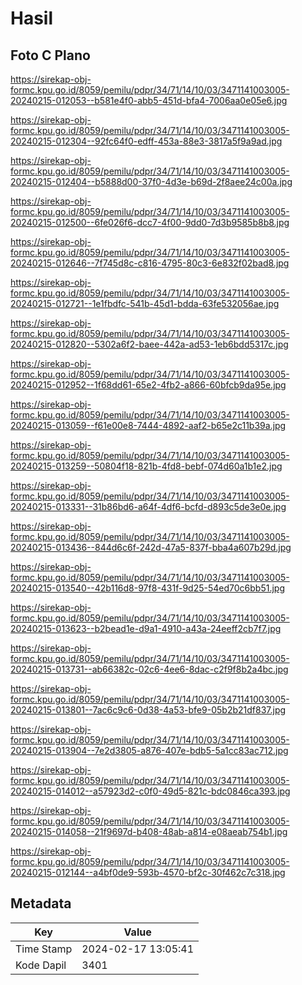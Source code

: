 # Hasil

## Foto C Plano

https://sirekap-obj-formc.kpu.go.id/8059/pemilu/pdpr/34/71/14/10/03/3471141003005-20240215-012053--b581e4f0-abb5-451d-bfa4-7006aa0e05e6.jpg

https://sirekap-obj-formc.kpu.go.id/8059/pemilu/pdpr/34/71/14/10/03/3471141003005-20240215-012304--92fc64f0-edff-453a-88e3-3817a5f9a9ad.jpg

https://sirekap-obj-formc.kpu.go.id/8059/pemilu/pdpr/34/71/14/10/03/3471141003005-20240215-012404--b5888d00-37f0-4d3e-b69d-2f8aee24c00a.jpg

https://sirekap-obj-formc.kpu.go.id/8059/pemilu/pdpr/34/71/14/10/03/3471141003005-20240215-012500--6fe026f6-dcc7-4f00-9dd0-7d3b9585b8b8.jpg

https://sirekap-obj-formc.kpu.go.id/8059/pemilu/pdpr/34/71/14/10/03/3471141003005-20240215-012646--7f745d8c-c816-4795-80c3-6e832f02bad8.jpg

https://sirekap-obj-formc.kpu.go.id/8059/pemilu/pdpr/34/71/14/10/03/3471141003005-20240215-012721--1e1fbdfc-541b-45d1-bdda-63fe532056ae.jpg

https://sirekap-obj-formc.kpu.go.id/8059/pemilu/pdpr/34/71/14/10/03/3471141003005-20240215-012820--5302a6f2-baee-442a-ad53-1eb6bdd5317c.jpg

https://sirekap-obj-formc.kpu.go.id/8059/pemilu/pdpr/34/71/14/10/03/3471141003005-20240215-012952--1f68dd61-65e2-4fb2-a866-60bfcb9da95e.jpg

https://sirekap-obj-formc.kpu.go.id/8059/pemilu/pdpr/34/71/14/10/03/3471141003005-20240215-013059--f61e00e8-7444-4892-aaf2-b65e2c11b39a.jpg

https://sirekap-obj-formc.kpu.go.id/8059/pemilu/pdpr/34/71/14/10/03/3471141003005-20240215-013259--50804f18-821b-4fd8-bebf-074d60a1b1e2.jpg

https://sirekap-obj-formc.kpu.go.id/8059/pemilu/pdpr/34/71/14/10/03/3471141003005-20240215-013331--31b86bd6-a64f-4df6-bcfd-d893c5de3e0e.jpg

https://sirekap-obj-formc.kpu.go.id/8059/pemilu/pdpr/34/71/14/10/03/3471141003005-20240215-013436--844d6c6f-242d-47a5-837f-bba4a607b29d.jpg

https://sirekap-obj-formc.kpu.go.id/8059/pemilu/pdpr/34/71/14/10/03/3471141003005-20240215-013540--42b116d8-97f8-431f-9d25-54ed70c6bb51.jpg

https://sirekap-obj-formc.kpu.go.id/8059/pemilu/pdpr/34/71/14/10/03/3471141003005-20240215-013623--b2bead1e-d9a1-4910-a43a-24eeff2cb7f7.jpg

https://sirekap-obj-formc.kpu.go.id/8059/pemilu/pdpr/34/71/14/10/03/3471141003005-20240215-013731--ab66382c-02c6-4ee6-8dac-c2f9f8b2a4bc.jpg

https://sirekap-obj-formc.kpu.go.id/8059/pemilu/pdpr/34/71/14/10/03/3471141003005-20240215-013801--7ac6c9c6-0d38-4a53-bfe9-05b2b21df837.jpg

https://sirekap-obj-formc.kpu.go.id/8059/pemilu/pdpr/34/71/14/10/03/3471141003005-20240215-013904--7e2d3805-a876-407e-bdb5-5a1cc83ac712.jpg

https://sirekap-obj-formc.kpu.go.id/8059/pemilu/pdpr/34/71/14/10/03/3471141003005-20240215-014012--a57923d2-c0f0-49d5-821c-bdc0846ca393.jpg

https://sirekap-obj-formc.kpu.go.id/8059/pemilu/pdpr/34/71/14/10/03/3471141003005-20240215-014058--21f9697d-b408-48ab-a814-e08aeab754b1.jpg

https://sirekap-obj-formc.kpu.go.id/8059/pemilu/pdpr/34/71/14/10/03/3471141003005-20240215-012144--a4bf0de9-593b-4570-bf2c-30f462c7c318.jpg


## Metadata

| Key        | Value               |
| ---------- | ------------------- |
| Time Stamp | 2024-02-17 13:05:41 |
| Kode Dapil | 3401                |



